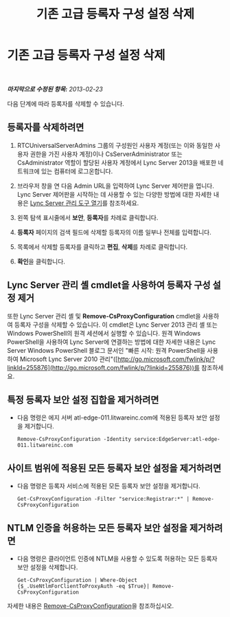 ﻿---
title: 기존 고급 등록자 구성 설정 삭제
TOCTitle: 기존 고급 등록자 구성 설정 삭제
ms:assetid: ae43cd75-cae4-4f78-b037-779a2cdb583b
ms:mtpsurl: https://technet.microsoft.com/ko-kr/library/Gg182571(v=OCS.15)
ms:contentKeyID: 49304724
ms.date: 08/10/2015
mtps_version: v=OCS.15
ms.translationtype: HT
---

# 기존 고급 등록자 구성 설정 삭제

 

_**마지막으로 수정된 항목:** 2013-02-23_

다음 단계에 따라 등록자를 삭제할 수 있습니다.

## 등록자를 삭제하려면

1.  RTCUniversalServerAdmins 그룹의 구성원인 사용자 계정(또는 이와 동일한 사용자 권한을 가진 사용자 계정)이나 CsServerAdministrator 또는 CsAdministrator 역할이 할당된 사용자 계정에서 Lync Server 2013을 배포한 네트워크에 있는 컴퓨터에 로그온합니다.

2.  브라우저 창을 연 다음 Admin URL을 입력하여 Lync Server 제어판을 엽니다. Lync Server 제어판을 시작하는 데 사용할 수 있는 다양한 방법에 대한 자세한 내용은 [Lync Server 관리 도구 열기](lync-server-2013-open-lync-server-administrative-tools.md)를 참조하세요.

3.  왼쪽 탐색 표시줄에서 **보안**, **등록자**를 차례로 클릭합니다.

4.  **등록자** 페이지의 검색 필드에 삭제할 등록자의 이름 일부나 전체를 입력합니다.

5.  목록에서 삭제할 등록자를 클릭하고 **편집**, **삭제**를 차례로 클릭합니다.

6.  **확인**을 클릭합니다.

## Lync Server 관리 셸 cmdlet을 사용하여 등록자 구성 설정 제거

또한 Lync Server 관리 셸 및 **Remove-CsProxyConfiguration** cmdlet을 사용하여 등록자 구성을 삭제할 수 있습니다. 이 cmdlet은 Lync Server 2013 관리 셸 또는 Windows PowerShell의 원격 세션에서 실행할 수 있습니다. 원격 Windows PowerShell을 사용하여 Lync Server에 연결하는 방법에 대한 자세한 내용은 Lync Server Windows PowerShell 블로그 문서인 "빠른 시작: 원격 PowerShell을 사용하여 Microsoft Lync Server 2010 관리"([http://go.microsoft.com/fwlink/p/?linkId=255876](http://go.microsoft.com/fwlink/p/?linkid=255876))를 참조하세요.

## 특정 등록자 보안 설정 집합을 제거하려면

  - 다음 명령은 에지 서버 atl-edge-011.litwareinc.com에 적용된 등록자 보안 설정을 제거합니다.
    
        Remove-CsProxyConfiguration -Identity service:EdgeServer:atl-edge-011.litwareinc.com

## 사이트 범위에 적용된 모든 등록자 보안 설정을 제거하려면

  - 다음 명령은 등록자 서비스에 적용된 모든 등록자 보안 설정을 제거합니다.
    
        Get-CsProxyConfiguration -Filter "service:Registrar:*" | Remove-CsProxyConfiguration

## NTLM 인증을 허용하는 모든 등록자 보안 설정을 제거하려면

  - 다음 명령은 클라이언트 인증에 NTLM을 사용할 수 있도록 허용하는 모든 등록자 보안 설정을 삭제합니다.
    
        Get-CsProxyConfiguration | Where-Object {$_.UseNtlmForClientToProxyAuth -eq $True}| Remove-CsProxyConfiguration

자세한 내용은 [Remove-CsProxyConfiguration](https://docs.microsoft.com/en-us/powershell/module/skype/Remove-CsProxyConfiguration)을 참조하십시오.

